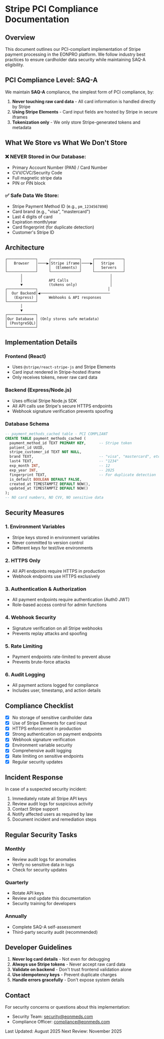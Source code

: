 # Stripe PCI Compliance Documentation

## Overview

This document outlines our PCI-compliant implementation of Stripe payment processing in the EONPRO platform. We follow industry best practices to ensure cardholder data security while maintaining SAQ-A eligibility.

## PCI Compliance Level: SAQ-A

We maintain **SAQ-A** compliance, the simplest form of PCI compliance, by:

1. **Never touching raw card data** - All card information is handled directly by Stripe
2. **Using Stripe Elements** - Card input fields are hosted by Stripe in secure iframes
3. **Tokenization only** - We only store Stripe-generated tokens and metadata

## What We Store vs What We Don't Store

### ❌ NEVER Stored in Our Database:
- Primary Account Number (PAN) / Card Number
- CVV/CVC/Security Code
- Full magnetic stripe data
- PIN or PIN block

### ✅ Safe Data We Store:
- Stripe Payment Method ID (e.g., `pm_1234567890`)
- Card brand (e.g., "visa", "mastercard")
- Last 4 digits of card
- Expiration month/year
- Card fingerprint (for duplicate detection)
- Customer's Stripe ID

## Architecture

```
┌─────────────┐     ┌─────────────┐     ┌─────────────┐
│   Browser   │────▶│Stripe iframe│────▶│   Stripe    │
│             │     │  (Elements) │     │   Servers   │
└─────────────┘     └─────────────┘     └─────────────┘
       │                                        │
       │            API Calls                   │
       ▼            (tokens only)               │
┌─────────────┐                                │
│  Our Backend│◀────────────────────────────────
│   (Express) │     Webhooks & API responses
└─────────────┘
       │
       ▼
┌─────────────┐
│Our Database │ (Only stores safe metadata)
│ (PostgreSQL)│
└─────────────┘
```

## Implementation Details

### Frontend (React)
- Uses `@stripe/react-stripe-js` and Stripe Elements
- Card input rendered in Stripe-hosted iframe
- Only receives tokens, never raw card data

### Backend (Express/Node.js)
- Uses official Stripe Node.js SDK
- All API calls use Stripe's secure HTTPS endpoints
- Webhook signature verification prevents spoofing

### Database Schema
```sql
-- payment_methods_cached table - PCI COMPLIANT
CREATE TABLE payment_methods_cached (
  payment_method_id TEXT PRIMARY KEY,      -- Stripe token
  patient_id UUID,
  stripe_customer_id TEXT NOT NULL,
  brand TEXT,                              -- "visa", "mastercard", etc.
  last4 TEXT,                              -- "1234"
  exp_month INT,                           -- 12
  exp_year INT,                            -- 2025
  fingerprint TEXT,                        -- For duplicate detection
  is_default BOOLEAN DEFAULT FALSE,
  created_at TIMESTAMPTZ DEFAULT NOW(),
  updated_at TIMESTAMPTZ DEFAULT NOW()
);
-- NO card numbers, NO CVV, NO sensitive data
```

## Security Measures

### 1. Environment Variables
- Stripe keys stored in environment variables
- Never committed to version control
- Different keys for test/live environments

### 2. HTTPS Only
- All API endpoints require HTTPS in production
- Webhook endpoints use HTTPS exclusively

### 3. Authentication & Authorization
- All payment endpoints require authentication (Auth0 JWT)
- Role-based access control for admin functions

### 4. Webhook Security
- Signature verification on all Stripe webhooks
- Prevents replay attacks and spoofing

### 5. Rate Limiting
- Payment endpoints rate-limited to prevent abuse
- Prevents brute-force attacks

### 6. Audit Logging
- All payment actions logged for compliance
- Includes user, timestamp, and action details

## Compliance Checklist

- [x] No storage of sensitive cardholder data
- [x] Use of Stripe Elements for card input
- [x] HTTPS enforcement in production
- [x] Strong authentication on payment endpoints
- [x] Webhook signature verification
- [x] Environment variable security
- [x] Comprehensive audit logging
- [x] Rate limiting on sensitive endpoints
- [x] Regular security updates

## Incident Response

In case of a suspected security incident:

1. Immediately rotate all Stripe API keys
2. Review audit logs for suspicious activity
3. Contact Stripe support
4. Notify affected users as required by law
5. Document incident and remediation steps

## Regular Security Tasks

### Monthly
- Review audit logs for anomalies
- Verify no sensitive data in logs
- Check for security updates

### Quarterly
- Rotate API keys
- Review and update this documentation
- Security training for developers

### Annually
- Complete SAQ-A self-assessment
- Third-party security audit (recommended)

## Developer Guidelines

1. **Never log card details** - Not even for debugging
2. **Always use Stripe tokens** - Never accept raw card data
3. **Validate on backend** - Don't trust frontend validation alone
4. **Use idempotency keys** - Prevent duplicate charges
5. **Handle errors gracefully** - Don't expose system details

## Contact

For security concerns or questions about this implementation:
- Security Team: security@eonmeds.com
- Compliance Officer: compliance@eonmeds.com

Last Updated: August 2025
Next Review: November 2025
